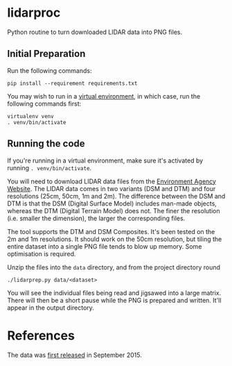 # lidarproc

Python routine to turn downloaded LIDAR data into PNG files.

## Initial Preparation

Run the following commands:

    pip install --requirement requirements.txt

You may wish to run in a [virtual environment][VE], in which case, run the
following commands first:

    virtualenv venv
    . venv/bin/activate


## Running the code

If you're running in a virtual environment, make sure it's activated by
running `. venv/bin/activate`.

You will need to download LIDAR data files from the
[Environment Agency Website][EA]. The LIDAR data comes in two variants
(DSM and DTM) and four resolutions (25cm, 50cm, 1m and 2m). The
difference between the DSM and DTM is that the DSM (Digital Surface Model)
includes man-made objects, whereas the DTM (Digital Terrain Model) does not.
The finer the resolution (i.e. smaller the dimension), the larger the
corresponding files.

The tool supports the DTM and DSM Composites. It's been tested on the 2m and 1m
resolutions. It should work on the 50cm resolution, but tiling the entire
dataset into a single PNG file tends to blow up memory. Some optimisation is
required.

Unzip the files into the `data` directory, and from the project directory round

    ./lidarprep.py data/<dataset>

You will see the individual files being read and jigsawed into a large
matrix. There will then be a short pause while the PNG is prepared and written.
It'll appear in the output directory.

# References

The data was [first released][Blog] in September 2015.


[Blog]: https://environmentagency.blog.gov.uk/2015/09/18/laser-surveys-light-up-open-data/

[VE]: https://virtualenv.pypa.io/en/stable/ 'Link to VirtualEnv homepage'
[EA]: http://environment.data.gov.uk/ds/survey/ 'Link to Survey Data provided by the Environment Agency'
[DG]:  https://data.gov.uk/data/search?q=LIDAR+Composite&publisher=environment-agency 'Search for LIDAR Composite datasets on data.gov.uk'
